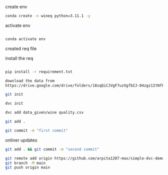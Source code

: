 create env

```bash
conda create -n wineq python=3.11.1 -y
```

activate env

```bash

conda activate env
```

created req file

install the req

```bash

pip install -r requirement.txt
```

```bash
download the data from
https://drive.google.com/drive/folders/18zqQiCJVgF7uzXgfbIJ-04zgz1ItNfF5?usp=sharing
```

```bash
git init

```

```bash
dvc init
```

```bash
dvc add data_given/wine quality.csv
```

```bash
git add .
```

```bash
git commit -m "first commit"
```

onliner updates

```bash
git add . && git commit -m "second commit"
```

```bash
git remote add origin https://github.com/arpita1207-max/simple-dvc-demo.git
git branch -M main
git push origin main
```

